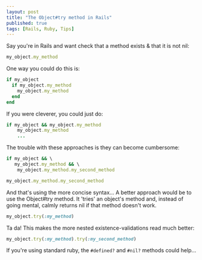 ```yaml
---
layout: post
title: "The Object#try method in Rails"
published: true
tags: [Rails, Ruby, Tips]
---
```


Say you're in Rails and want check that a method exists & that it is not nil:

``` ruby
my_object.my_method
```

One way you could do this is:

``` ruby
if my_object
  if my_object.my_method
    my_object.my_method
  end
end
```

If you were cleverer, you could just do:

``` ruby
if my_object && my_object.my_method
    my_object.my_method
    ...
```

The trouble with these approaches is they can become cumbersome:

``` ruby
if my_object && \
   my_object.my_method && \
    my_object.my_method.my_second_method

my_object.my_method.my_second_method
```

And that's using the more concise syntax...
A better approach would be to use the Object#try method.
It 'tries' an object's method and, instead of going mental,
calmly returns nil if that method doesn't work.

``` ruby
my_object.try(:my_method)
```

Ta da!
This makes the more nested existence-validations read much better:

``` ruby
my_object.try(:my_method).try(:my_second_method)
```

If you're using standard ruby, the `#defined?` and `#nil?` methods could help... 
